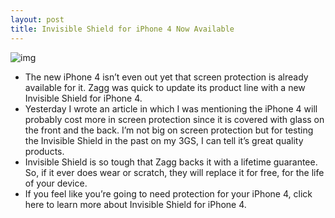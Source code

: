 ```yaml
---
layout: post
title: Invisible Shield for iPhone 4 Now Available
---
```

![img](http://media.idownloadblog.com/wp-content/uploads/2010/06/Invisible-Shield-for-iPhone-4.jpg)
* The new iPhone 4 isn’t even out yet that screen protection is already available for it. Zagg was quick to update its product line with a new Invisible Shield for iPhone 4.
* Yesterday I wrote an article in which I was mentioning the iPhone 4 will probably cost more in screen protection since it is covered with glass on the front and the back. I’m not big on screen protection but for testing the Invisible Shield in the past on my 3GS, I can tell it’s great quality products.
* Invisible Shield is so tough that Zagg backs it with a lifetime guarantee. So, if it ever does wear or scratch, they will replace it for free, for the life of your device.
* If you feel like you’re going to need protection for your iPhone 4, click here to learn more about Invisible Shield for iPhone 4.

